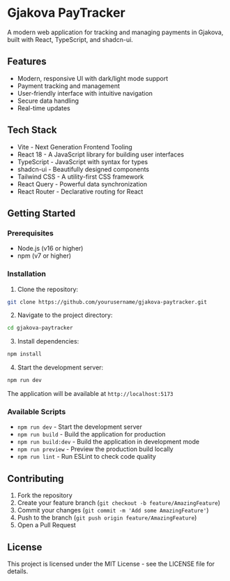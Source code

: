 # Gjakova PayTracker

A modern web application for tracking and managing payments in Gjakova, built with React, TypeScript, and shadcn-ui.

## Features

- Modern, responsive UI with dark/light mode support
- Payment tracking and management
- User-friendly interface with intuitive navigation
- Secure data handling
- Real-time updates

## Tech Stack

- Vite - Next Generation Frontend Tooling
- React 18 - A JavaScript library for building user interfaces
- TypeScript - JavaScript with syntax for types
- shadcn-ui - Beautifully designed components
- Tailwind CSS - A utility-first CSS framework
- React Query - Powerful data synchronization
- React Router - Declarative routing for React

## Getting Started

### Prerequisites

- Node.js (v16 or higher)
- npm (v7 or higher)

### Installation

1. Clone the repository:
```sh
git clone https://github.com/yourusername/gjakova-paytracker.git
```

2. Navigate to the project directory:
```sh
cd gjakova-paytracker
```

3. Install dependencies:
```sh
npm install
```

4. Start the development server:
```sh
npm run dev
```

The application will be available at `http://localhost:5173`

### Available Scripts

- `npm run dev` - Start the development server
- `npm run build` - Build the application for production
- `npm run build:dev` - Build the application in development mode
- `npm run preview` - Preview the production build locally
- `npm run lint` - Run ESLint to check code quality

## Contributing

1. Fork the repository
2. Create your feature branch (`git checkout -b feature/AmazingFeature`)
3. Commit your changes (`git commit -m 'Add some AmazingFeature'`)
4. Push to the branch (`git push origin feature/AmazingFeature`)
5. Open a Pull Request

## License

This project is licensed under the MIT License - see the LICENSE file for details.
